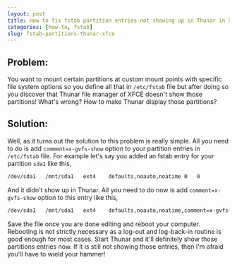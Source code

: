 ```yaml
---
layout: post
title: How to fix fstab partition entries not showing up in Thunar in XFCE
categories: [how-to, fstab]
slug: fstab-partitions-thunar-xfce
---
```


## Problem:

You want to mount certain partitions at custom mount points with specific file system options so you define all that in <code>/etc/fstab</code> file but after doing so you discover that Thunar file manager of XFCE doesn't show those partitions! What's wrong? How to make Thunar display those partitions?  
<!--more-->

## Solution:

Well, as it turns out the solution to this problem is really simple. All you need to do is add <code>comment=x-gvfs-show</code> option to your partition entries in <code>/etc/fstab</code> file. For example let's say you added an fstab entry for your partition <code>sda1</code> like this,  
```bash
/dev/sda1	/mnt/sda1	ext4	defaults,noauto,noatime	0	0
``` 
And it didn't show up in Thunar. All you need to do now is add <code>comment=x-gvfs-show</code> option to this entry like this,  
```bash
/dev/sda1	/mnt/sda1	ext4	defaults,noauto,noatime,comment=x-gvfs-show	0	0
```
Save the file once you are done editing and reboot your computer. Rebooting is not strictly necessary as a log-out and log-back-in routine is good enough for most cases. Start Thunar and it'll definitely show those partitions entries now. If it is still not showing those entries, then I'm afraid you'll have to wield your hammer!  
